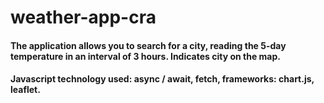 # weather-app-cra

#### The application allows you to search for a city, reading the 5-day temperature in an interval of 3 hours. Indicates city on the map.

#### Javascript technology used: async / await, fetch, frameworks: chart.js, leaflet.
